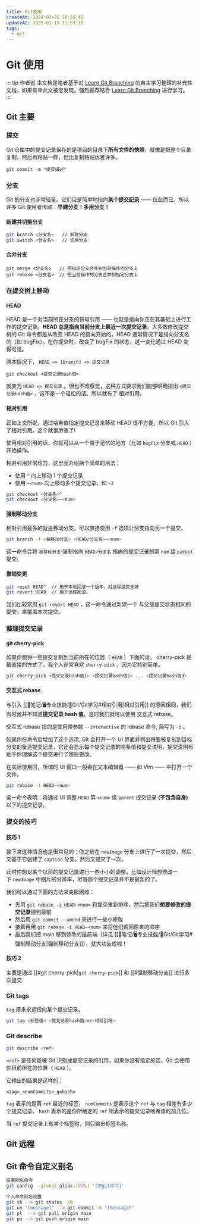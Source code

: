 ```yaml
---
title: Git使用
createAt: 2024-03-26 10:55:46
updateAt: 2025-01-15 11:53:18
tags:
  - git
---
```

# Git 使用

::: tip 作者说
本文档是笔者基于对 [Learn Git Branching](https://learngitbranching.js.org/?locale=zh_CN) 的自主学习整理的补充性文档。如果有幸此文被您发现，强烈推荐结合 [Learn Git Branching](https://learngitbranching.js.org/?locale=zh_CN) 进行学习。
:::

## Git 主要

### 提交

Git 仓库中的提交记录保存的是项目的目录下**所有文件的快照**，就像是把整个目录复制，然后再粘贴一样，但比复制粘贴优雅许多。

```shell [git]
git commit -m "提交描述"
```

### 分支

Git 的分支也非常轻量。它们只是简单地指向**某个提交纪录** —— 仅此而已。所以许多 Git 使用者传颂：**早建分支！多用分支！**

#### 新建并切换分支

```sh [git]
git branch <分支名>   // 新建分支
git switch <分支名>   // 切换分支
```

#### 合并分支

```shell [git]
git merge <分支名>   // 把指定分支合并到当前操作的分支上
git rebase <分支名>  // 把当前操作的分支合并到指定分支上
```

### 在提交树上移动

#### HEAD

HEAD 是一个对当前所在分支的符号引用 —— 也就是指向你正在其基础上进行工作的提交记录。**HEAD 总是指向当前分支上最近一次提交记录**。大多数修改提交树的 Git 命令都是从改变 HEAD 的指向开始的。HEAD 通常情况下是指向分支名的（如 bugFix）。在你提交时，改变了 bugFix 的状态，这一变化通过 HEAD 变得可见。

原本情况下， `HEAD => [branch] => 提交记录`

```shell [git]
git checkout <提交记录hash值>
```

就变为 `HEAD => 提交记录` 。但也不难察觉，这种方式要求我们能够明确指出 `<提交记录hash值>` ，这不是一个轻松的活。所以就有了 相对引用。

#### 相对引用

正如上文所说，通过哈希值指定提交记录来移动 HEAD 很不方便，所以 Git 引入了相对引用。这个就很厉害了!

使用相对引用的话，你就可以从一个易于记忆的地方（比如 `bugFix` 分支或 `HEAD` ）开始操作。

相对引用非常给力，这里我介绍两个简单的用法：
- 使用 `^` 向上移动 1 个提交记录
- 使用 `~<num>` 向上移动多个提交记录，如 `~3`

```sh [git]
git checkout <分支名>^
git checkout <分支名>~<num>
```

#### 强制移动分支

相对引用最多的就是移动分支。可以直接使用 `-f` 选项让分支指向另一个提交。

```sh [git]
git branch -f <被移动分支> <HEAD/分支名>~<num>
```

这一命令会将 `被移动分支` 强制指向 `HEAD/分支名` 指向的提交记录的第 `num` 级 `parent` 提交。

#### 撤销变更

```sh [git]
git reset HEAD^  // 用于本地回滚一个版本，对远程提交无效
git revert HEAD  // 用于远程回滚。
```

我们比较常用 `git revert HEAD` ，这一命令通过新建一个 与父级提交状态相同的 提交，来覆盖本次提交。

### 整理提交记录

#### git cherry-pick

如果你想将一些提交复制到当前所在的位置（ `HEAD` ）下面的话， cherry-pick 是最直接的方式了。我个人非常喜欢 `cherry-pick` ，因为它特别简单。

```sh [git]
git cherry-pick <提交记录hash值1> <提交记录hash值2> ... <提交记录hash值3>
```

#### 交互式 rebase

与引入 [[📒笔记/🖥️专业技能/🌵Git/Git学习#相对引用|相对引用]] 的原因相同，我们有时候并不知道**提交记录 hash 值**，这时我们就可以使用 交互式 rebase。

交互式 rebase 指的是使用带参数 `--interactive` 的 rebase 命令, 简写为 `-i` 。

如果你在命令后增加了这个选项, Git 会打开一个 UI 界面并列出将要被复制到目标分支的备选提交记录，它还会显示每个提交记录的哈希值和提交说明，提交说明有助于你理解这个提交进行了哪些更改。

在实际使用时，所谓的 UI 窗口一般会在文本编辑器 —— 如 Vim —— 中打开一个文件。 

```sh [git]
git rebase -i HEAD~<num>
```

这一命令表明：将通过 UI 调整 `HEAD` 第 `<num>` 级 `parent` 提交记录 **(不包含自身)** 以下的提交记录。

### 提交的技巧

#### 技巧 1

接下来这种情况也是很常见的：你之前在 `newImage` 分支上进行了一次提交，然后又基于它创建了 `caption` 分支，然后又提交了一次。

此时你想对某个以前的提交记录进行一些小小的调整。比如设计师想修改一下 `newImage` 中图片的分辨率，尽管那个提交记录并不是最新的了。

我们可以通过下面的方法来克服困难：

- 先用 `git rebase -i HEAD~<num>` 将提交重新排序，然后把我们**想要修改的提交记录**挪到最前
- 然后用 `git commit --amend` 来进行一些小修改
- 接着再用 `git rebase -i HEAD~<num>` 来将他们调回原来的顺序
- 最后我们把 main 移到修改的最前端（详见 [[📒笔记/🖥️专业技能/🌵Git/Git学习#强制移动分支|强制移动分支]]），就大功告成啦！

#### 技巧 2

主要是通过 [[#git cherry-pick|`git cherry-pick`]] 和 [[#强制移动分支]] 进行多次提交

### Git tags

`tag` 用来永远指向某个提交记录。

```sh [git]
git tag <标签值> <提交记录hash值>or<相对引用>
```

### Git describe

```sh [git]
git describe <ref>
```

`<ref>` 是任何能被 Git 识别成提交记录的引用，如果你没有指定的话，Git 会使用你目前所在的位置（ `HEAD` ）。

它输出的结果是这样的：

`<tag>_<numCommits>_g<hash>`

`tag` 表示的是离 `ref` 最近的标签， `numCommits` 是表示这个 `ref` 与 `tag` 相差有多少个提交记录， `hash` 表示的是你所给定的 `ref` 所表示的提交记录哈希值的前几位。

当 `ref` 提交记录上有某个标签时，则只输出标签名称。

## Git 远程




## Git 命令自定义别名

```sh {2}
设置别名命令
git config --global alias.[别名] '[原git命令]'

个人命令别名设置
git sb --> git status -sb
git cm "[message]" --> git commit -m "[message]"
git pl  --> git pull origin main
git pu --> git push origin main
```